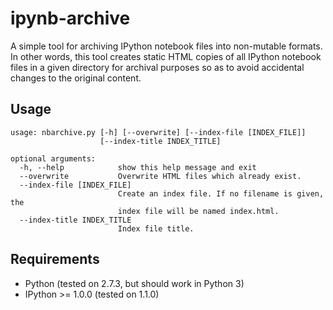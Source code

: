 ipynb-archive
=============

A simple tool for archiving IPython notebook files into non-mutable
formats. In other words, this tool creates static HTML copies of all
IPython notebook files in a given directory for archival purposes so
as to avoid accidental changes to the original content.

## Usage ##

```
usage: nbarchive.py [-h] [--overwrite] [--index-file [INDEX_FILE]]
                    [--index-title INDEX_TITLE]

optional arguments:
  -h, --help            show this help message and exit
  --overwrite           Overwrite HTML files which already exist.
  --index-file [INDEX_FILE]
                        Create an index file. If no filename is given, the
                        index file will be named index.html.
  --index-title INDEX_TITLE
                        Index file title.
```

## Requirements ##

* Python (tested on 2.7.3, but should work in Python 3)
* IPython >= 1.0.0 (tested on 1.1.0)
